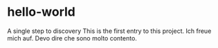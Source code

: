 # hello-world
A single step to discovery
This is the first entry to this project. 
Ich freue mich auf. 
Devo dire che sono molto contento. 
